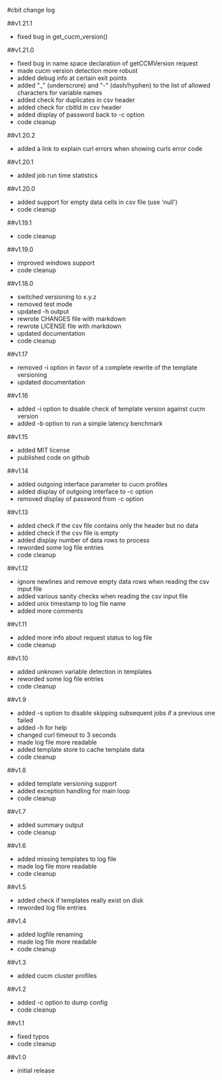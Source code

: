 #cbit change log

##v1.21.1
* fixed bug in get_cucm_version()

##v1.21.0
* fixed bug in name space declaration of getCCMVersion request
* made cucm version detection more robust
* added debug info at certain exit points
* added "_" (underscrore) and "-" (dash/hyphen) to the list of allowed characters for variable names
* added check for duplicates in csv header
* added check for cbitId in csv header
* added display of password back to -c option
* code cleanup

##v1.20.2
* added a link to explain curl errors when showing curls error code

##v1.20.1
* added job run time statistics

##v1.20.0
* added support for empty data cells in csv file (use 'null')
* code cleanup

##v1.19.1
* code cleanup

##v1.19.0
* improved windows support
* code cleanup

##v1.18.0
* switched versioning to x.y.z
* removed test mode
* updated -h output
* rewrote CHANGES file with markdown
* rewrote LICENSE file with markdown
* updated documentation
* code cleanup

##v1.17
* removed -i option in favor of a complete rewrite of the template versioning
* updated documentation

##v1.16
* added -i option to disable check of template version against cucm version
* added -b option to run a simple latency benchmark

##v1.15
* added MIT license
* published code on github

##v1.14
* added outgoing interface parameter to cucm profiles
* added display of outgoing interface to -c option
* removed display of password from -c option

##v1.13
* added check if the csv file contains only the header but no data
* added check if the csv file is empty
* added display number of data rows to process
* reworded some log file entries
* code cleanup

##v1.12
* ignore newlines and remove empty data rows when reading the csv input file
* added various sanity checks when reading the csv input file
* added unix timestamp to log file name
* added more comments

##v1.11
* added more info about request status to log file
* code cleanup

##v1.10
* added unknown variable detection in templates
* reworded some log file entries
* code cleanup

##v1.9
* added -s option to disable skipping subsequent jobs if a previous one failed
* added -h for help
* changed curl timeout to 3 seconds
* made log file more readable
* added template store to cache template data
* code cleanup

##v1.8
* added template versioning support
* added exception handling for main loop
* code cleanup

##v1.7
* added summary output
* code cleanup

##v1.6
* added missing templates to log file
* made log file more readable
* code cleanup

##v1.5
* added check if templates really exist on disk
* reworded log file entries

##v1.4
* added logfile renaming
* made log file more readable
* code cleanup

##v1.3
* added cucm cluster profiles

##v1.2
* added -c option to dump config
* code cleanup

##v1.1
* fixed typos
* code cleanup

##v1.0
* initial release
